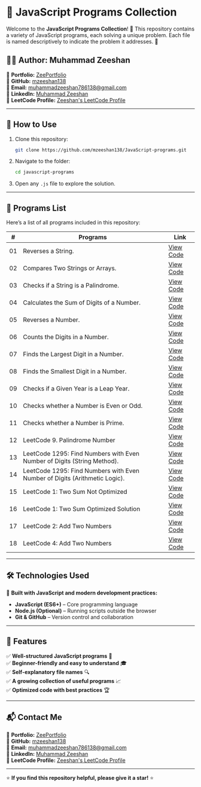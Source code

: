 # 🚀 JavaScript Programs Collection

Welcome to the **JavaScript Programs Collection**! 📜 This repository contains a variety of JavaScript programs, each solving a unique problem. Each file is named descriptively to indicate the problem it addresses. 📝

## 👨‍💻 Author: Muhammad Zeeshan

🔗 **Portfolio:** [ZeePortfolio](https://mzeeshan138.github.io/ZeePortfolio/)  
🐙 **GitHub:** [mzeeshan138](https://github.com/mzeeshan138)  
📧 **Email:** muhammadzeeshan786138@gmail.com  
🔗 **LinkedIn:** [Muhammad Zeeshan](https://www.linkedin.com/in/muhammad-zeeshan-087584306/)  
🔗 **LeetCode Profile:** [Zeeshan's LeetCode Profile](https://leetcode.com/u/zeeshan106/)

---

## 📌 How to Use

1. Clone this repository:
   ```bash
   git clone https://github.com/mzeeshan138/JavaScript-programs.git
   ```
2. Navigate to the folder:
   ```bash
   cd javascript-programs
   ```
3. Open any `.js` file to explore the solution.

---

## 📝 Programs List

Here’s a list of all programs included in this repository:

| #   | Programs                                                                   | Link                                                                                  |
| --- | -------------------------------------------------------------------------- | ------------------------------------------------------------------------------------- |
| 01  | Reverses a String.                                                         | [View Code](js01-write-a-program-to-reverse-a-string.js)                              |
| 02  | Compares Two Strings or Arrays.                                            | [View Code](js02-write-a-program-to-compare-two-strings-or-arrays.js)                 |
| 03  | Checks if a String is a Palindrome.                                        | [View Code](js03-write-a-program-to-check-a-string-is-palindrome-or-not.js)           |
| 04  | Calculates the Sum of Digits of a Number.                                  | [View Code](js04-write-a-program-to-calculate-the-sum-of-the-digits-of-a-number.js)   |
| 05  | Reverses a Number.                                                         | [View Code](js05-write-a-program-to-reverse-a-number.js)                              |
| 06  | Counts the Digits in a Number.                                             | [View Code](js06-write-a-program-to-count-the-digits-in-a-number.js)                  |
| 07  | Finds the Largest Digit in a Number.                                       | [View Code](js07-write-a-program-to-find-the-largest-digit-in-a-number.js)            |
| 08  | Finds the Smallest Digit in a Number.                                      | [View Code](js08-write-a-program-to-find-the-smallest-digit-in-a-number.js)           |
| 09  | Checks if a Given Year is a Leap Year.                                     | [View Code](js09-write-a-program-to-check-given-year-is-a-leap-year-or-not.js)        |
| 10  | Checks whether a Number is Even or Odd.                                    | [View Code](js10-write-a-program-to-check-whether-a-number-is-even-or-odd.js)         |
| 11  | Checks whether a Number is Prime.                                          | [View Code](js11-write-a-program-to-check-whether-a-number-is-prime-number-or-not.js) |
| 12  | LeetCode 9. Palindrome Number                                              | [View Code](js12-leetcode-9-palindrome-number.js)                                     |
| 13  | LeetCode 1295: Find Numbers with Even Number of Digits (String Method).    | [View Code](js13-leetcode-1295-find-numbers-with-even-number-of-digits-a.js)          |
| 14  | LeetCode 1295: Find Numbers with Even Number of Digits (Arithmetic Logic). | [View Code](js14-leetcode-1295-find-numbers-with-even-number-of-digits-b.js)          |
| 15  | LeetCode 1: Two Sum Not Optimized                                          | [View Code](js15-leetcode-1-two-sum.js)                                               |
| 16  | LeetCode 1: Two Sum Optimized Solution                                     | [View Code](js16-leetcode-1-two-sum-optimized.js)                                     |
| 17  | LeetCode 2: Add Two Numbers                                                | [View Code](js17-leetcode-2-add-two-numbers.js)                                       |
| 18  | LeetCode 4: Add Two Numbers                                                | [View Code](js18-leetcode-04-median-of-two-sorted-arrays.js)                          |

---

## 🛠️ Technologies Used

🚀 **Built with JavaScript and modern development practices:**

- **JavaScript (ES6+)** – Core programming language
- **Node.js (Optional)** – Running scripts outside the browser
- **Git & GitHub** – Version control and collaboration

---

## 🌟 Features

✅ **Well-structured JavaScript programs** 📜  
✅ **Beginner-friendly and easy to understand** 🎓  
✅ **Self-explanatory file names** 🔍  
✅ **A growing collection of useful programs** 📈  
✅ **Optimized code with best practices** 🏆

---

## 📬 Contact Me

🔗 **Portfolio:** [ZeePortfolio](https://mzeeshan138.github.io/ZeePortfolio/)  
🐙 **GitHub:** [mzeeshan138](https://github.com/mzeeshan138)  
📧 **Email:** muhammadzeeshan786138@gmail.com  
🔗 **LinkedIn:** [Muhammad Zeeshan](https://www.linkedin.com/in/muhammad-zeeshan-087584306/)  
🔗 **LeetCode Profile:** [Zeeshan's LeetCode Profile](https://leetcode.com/u/zeeshan106/)

---

⭐ **If you find this repository helpful, please give it a star!** ⭐
